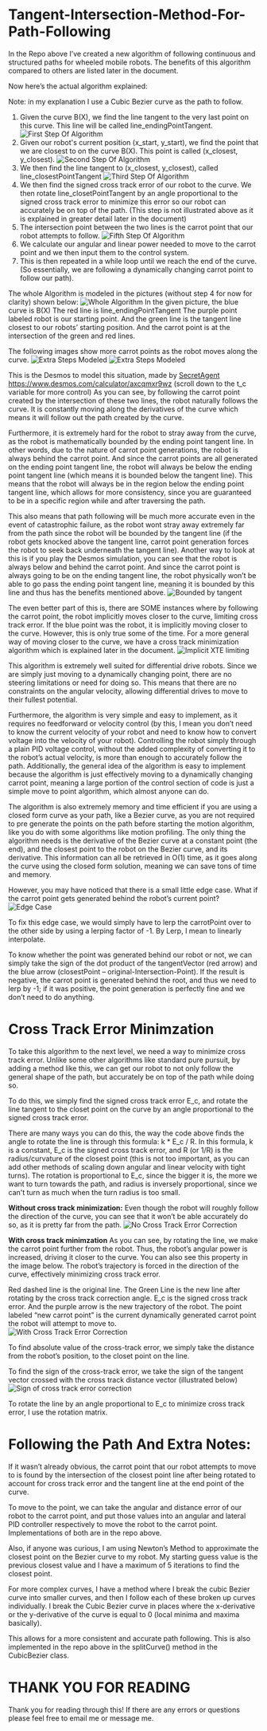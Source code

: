 # Tangent-Intersection-Method-For-Path-Following

In the Repo above I’ve created a new algorithm of following continuous and structured paths for wheeled mobile robots.
The benefits of this algorithm compared to others are listed later in the document. 

Now here’s the actual algorithm explained:

Note: in my explanation I use a Cubic Bezier curve as the path to follow. 

1.  Given the curve B(X), we find the line tangent to the very last point on this curve. This line will be called line_endingPointTangent.
![First Step Of Algorithm](Images/Step1.png)
2.	Given our robot's current position (x_start, y_start), we find the point that we are closest to on the curve B(X). This point is called (x_closest, y_closest).
![Second Step Of Algorithm](Images/Step2.png)
3.	We then find the line tangent to (x_closest, y_closest), called line_closestPointTangent
![Third Step Of Algorithm](Images/Step3.png)
4.	We then find the signed cross track error of our robot to the curve. We then rotate line_closetPointTangent by an angle proportional to the signed cross track error to minimize this error so our robot can accurately be on top of the path. (This step is not illustrated above as it is explained in greater detail later in the document)
5.	The intersection point between the two lines is the carrot point that our robot attempts to follow. 
![Fifth Step Of Algorithm](Images/Step5.png)
6.	We calculate our angular and linear power needed to move to the carrot point and we then input them to the control system. 
7.	This is then repeated in a while loop until we reach the end of the curve. (So essentially, we are following a dynamically changing carrot point to follow our path). 


The whole Algorithm is modeled in the pictures (without step 4 for now for clarity) shown below: 
![Whole Algorithm](Images/WholeAlgorithm.png)
In the given picture, the blue curve is B(X)
The red line is line_endingPointTangent
The purple point labeled robot is our starting point.
And the green line is the tangent line closest to our robots’ starting position. 
And the carrot point is at the intersection of the green and red lines. 

The following images show more carrot points as the robot moves along the curve.
![Extra Steps Modeled](Images/MoreCarrotPoints1.png)
![Extra Steps Modeled](Images/MoreCarrotPoints2.png)

This is the Desmos to model this situation, made by [SecretAgent](https://github.com/SecretAgent-YT) https://www.desmos.com/calculator/axcqmxr9wz (scroll down to the t_c variable for more control)
As you can see, by following the carrot point created by the intersection of these two lines, the robot naturally follows the curve. It is constantly moving along the derivatives of the curve which means it will follow out the path created by the curve. 

Furthermore, it is extremely hard for the robot to stray away from the curve, as the robot is mathematically bounded by the ending point tangent line. In other words, due to the nature of carrot point generations, the robot is always behind the carrot point. And since the carrot points are all generated on the ending point tangent line, the robot will always be below the ending point tangent line (which means  it is bounded below the tangent line). This means that the robot will always be in the region below the ending point tangent line, which allows for more consistency, since you are guaranteed to be in a specific region while and after traversing the path. 

This also means that path following will be much more accurate even in the event of catastrophic failure, as the robot wont stray away extremely far from the path since the robot will be bounded by the tangent line (if the robot gets knocked above the tangent line, carrot point generation forces the robot to seek back underneath the tangent line). 
Another way to look at this is if you play the Desmos simulation, you can see that the robot is always below and behind the carrot point. And since the carrot point is always going to be on the ending tangent line, the robot physically won’t be able to go pass the ending point tangent line, meaning it is bounded by this line and thus has the benefits mentioned above. 
![Bounded by tangent](Images/Bounded.png)

The even better part of this is, there are SOME instances where by following the carrot point, the robot implicitly moves closer to the curve, limiting cross track error. If the blue point was the robot, it is implicitly moving closer to the curve. However, this is only true some of the time. For a more general way of moving closer to the curve, we have a cross track minimization algorithm which is explained later in the document. 
![Implicit XTE limiting](Images/ImplicitXTECorrection.png)

This algorithm is extremely well suited for differential drive robots. Since we are simply just moving to a dynamically changing point, there are no steering limitations or need for doing so. This means that there are no constraints on the angular velocity, allowing differential drives to move to their fullest potential. 

Furthermore, the algorithm is very simple and easy to implement, as it requires no feedforward or velocity control (by this, I mean you don’t need to know the current velocity of your robot and need to know how to convert voltage into the velocity of your robot). Controlling the robot simply through a plain PID voltage control, without the added complexity of converting it to the robot’s actual velocity, is more than enough to accurately follow the path. Additionally, the general idea of the algorithm is easy to implement because the algorithm is just effectively moving to a dynamically changing carrot point, meaning a large portion of the control section of code is just a simple move to point algorithm, which almost anyone can do. 

The algorithm is also extremely memory and time efficient if you are using a closed form curve as your path, like a Bezier curve, as you are not required to pre generate the points on the path before starting the motion algorithm, like you do with some algorithms like motion profiling. The only thing the algorithm needs is the derivative of the Bezier curve at a constant point (the end), and the closest point to the robot on the Bezier curve, and its derivative. This information can all be retrieved in O(1) time, as it goes along the curve using the closed form solution, meaning we can save tons of time and memory. 

However, you may have noticed that there is a small little edge case. What if the carrot point gets generated behind the robot’s current point?
![Edge Case](Images/EdgeCase.png)

To fix this edge case, we would simply have to lerp the carrotPoint over to the other side by using a lerping factor of -1. By Lerp, I mean to linearly interpolate. 

To know whether the point was generated behind our robot or not, we can simply take the sign of the dot product of the tangentVector (red arrow) and the blue arrow (closestPoint – original-Intersection-Point). If the result is negative, the carrot point is generated behind the root, and thus we need to lerp by -1; if it was positive, the point generation is perfectly fine and we don’t need to do anything. 

# Cross Track Error Minimzation

To take this algorithm to the next level, we need a way to minimize cross track error. Unlike some other algorithms like standard pure pursuit, by adding a method like this, we can get our robot to not only follow the general shape of the path, but accurately be on top of the path while doing so. 

To do this, we simply find the signed cross track error E_c, and rotate the line tangent to the closet point on the curve by an angle proportional to the signed cross track error. 

There are many ways you can do this, the way the code above finds the angle to rotate the line is through this formula: k * E_c / R. In this formula, k is a constant, E_c is the signed cross track error, and R (or 1/R) is the radius/curvature of the closest point (this is not too important, as you can add other methods of scaling down angular and linear velocity with tight turns). The rotation is proportional to E_c, since the bigger it is, the more we want to turn towards the path, and radius is inversely proportional, since we can't turn as much when the turn radius is too small. 


**Without cross track minimization:** 
Even though the robot will roughly follow the direction of the curve, you can see that it won’t be able accurately do so, as it is pretty far from the path. 
![No Cross Track Error Correction](Images/NoXTECorrection.png)

**With cross track minimzation**
As you can see, by rotating the line, we make the carrot point further from the robot. Thus, the robot’s angular power is increased, driving it closer to the curve. You can also see this property in the image below. The robot’s trajectory is forced in the direction of the curve, effectively minimizing cross track error. 

Red dashed line is the original line. The Green Line is the new line after rotating by the cross track correction angle. E_c is the signed cross track error. And the purple arrow is the new trajectory of the robot. The point labeled “new carrot point” is the current dynamically generated carrot point the robot will attempt to move to.  
![With Cross Track Error Correction](Images/XTECorrectionDocumented.png)

To find absolute value of the cross-track error, we simply take the distance from the robot’s position, to the closet point on the line. 

To find the sign of the cross-track error, we take the sign of the tangent vector crossed with the cross track distance vector (illustrated below)
![Sign of cross track error correction](Images/SgnOfXTE.png)

To rotate the line by an angle proportional to E_c to minimize cross track error, I use the rotation matrix.

# Following the Path And Extra Notes: 
If it wasn’t already obvious, the carrot point that our robot attempts to move to is found by the intersection of the closest point line after being rotated to account for cross track error and the tangent line at the end point of the curve. 

To move to the point, we can take the angular and distance error of our robot to the carrot point, and put those values into an angular and lateral PID controller respectively to move the robot to the carrot point.
Implementations of both are in the repo above. 

Also, if anyone was curious, I am using Newton’s Method to approximate the closest point on the Bezier curve to my robot. My starting guess value is the previous closest value and I have a maximum of 5 iterations to find the closest point. 

For more complex curves, I have a method where I break the cubic Bezier curve into smaller curves, and then I follow each of these broken up curves individually. I break the Cubic Bezier curve in places where the x-derivative or the y-derivative of the curve is equal to 0 (local minima and maxima basically). 

This allows for a more consistent and accurate path following. This is also implemented in the repo above in the splitCurve() method in the CubicBezier class. 

# THANK YOU FOR READING
Thank you for reading through this! If there are any errors or questions please feel free to email me or message me. 




